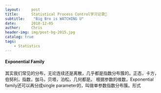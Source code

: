 ```yaml
---
layout:     post
title:      Statistical Process Control学习记录📝
subtitle:    "Big Bro is WATCHING U"
date:       2018-12-05
author:     Chris
header-img: img/post-bg-2015.jpg
catalog: true
tags:
    - Statistics
---
```


#### Exponential Family

其实我们常见的分布，无论连续还是离散，几乎都是指数分布簇的。正态，卡方，伯努利，指数，伽马，贝塔，泊松，几何都是。
根据参数的维数，Exponential family还可以再分成single parameter的，叫做单参数指数分布簇。形式
 
